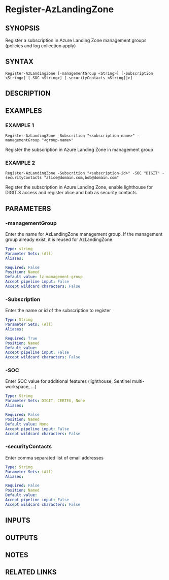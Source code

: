 # Register-AzLandingZone

## SYNOPSIS
Register a subscription in Azure Landing Zone management groups (policies and log collection apply)

## SYNTAX
```
Register-AzLandingZone [-managementGroup <String>] [-Subscription <String>] [-SOC <String>] [-securityContacts <String[]>]
```

## DESCRIPTION

## EXAMPLES

### EXAMPLE 1
```
Register-AzLandingZone -Subscrition "<subscription-name>" -managementGroup "<group-name>"
```
Register the subscription <subscription-name> in Azure Landing Zone in management group <group-name>

### EXAMPLE 2
```
Register-AzLandingZone -Subscrition "<subscription-id>" -SOC "DIGIT" -securityContacts "alice@domain.com,bob@domain.com"
```
Register the subscription <subscription-id> in Azure Landing Zone, enable lighthouse for DIGIT.S access and register alice and bob as security contacts

## PARAMETERS

### -managementGroup
Enter the name for AzLandingZone management group. If the management group already exist, it is reused for AzLandingZone.

```yaml
Type: string
Parameter Sets: (All)
Aliases:

Required: False
Position: Named
Default value: lz-management-group
Accept pipeline input: False
Accept wildcard characters: False
```

### -Subscription
Enter the name or id of the subscription to register

```yaml
Type: String
Parameter Sets: (All)
Aliases:

Required: True
Position: Named
Default value: 
Accept pipeline input: False
Accept wildcard characters: False
```

### -SOC
Enter SOC value for additional features (lighthouse, Sentinel multi-workspace, ...)

```yaml
Type: String
Parameter Sets: DIGIT, CERTEU, None
Aliases:

Required: False
Position: Named
Default value: None
Accept pipeline input: False
Accept wildcard characters: False
```

### -securityContacts
Enter comma separated list of email addresses

```yaml
Type: String
Parameter Sets: (All)
Aliases:

Required: False
Position: Named
Default value: 
Accept pipeline input: False
Accept wildcard characters: False
```

## INPUTS

## OUTPUTS

## NOTES

## RELATED LINKS